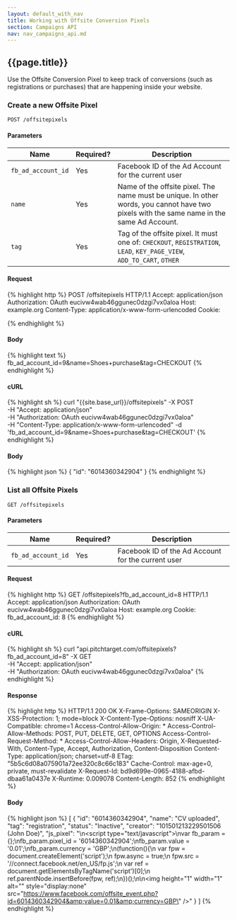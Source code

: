 ```yaml
---
layout: default_with_nav
title: Working with Offsite Conversion Pixels
section: Campaigns API
nav: nav_campaigns_api.md
---
```


## {{page.title}}

Use the Offsite Conversion Pixel to keep track of conversions (such as registrations or purchases) that are happening inside your website.

### Create a new Offsite Pixel

`POST /offsitepixels`

#### Parameters

Name | Required? | Description |
-----|-----------|-------------|
`fb_ad_account_id` | Yes | Facebook ID of the Ad Account for the current user |
`name` | Yes | Name of the offsite pixel. The name must be unique. In other words, you cannot have two pixels with the same name in the same Ad Account. |
`tag`  | Yes | Tag of the offsite pixel. It must one of: `CHECKOUT`, `REGISTRATION`, `LEAD`, `KEY_PAGE_VIEW`, `ADD_TO_CART`, `OTHER` |

#### Request

{% highlight http %}
POST /offsitepixels HTTP/1.1
Accept: application/json
Authorization: OAuth eucivw4wab46ggunec0dzgi7vx0aloa
Host: example.org
Content-Type: application/x-www-form-urlencoded
Cookie:

{% endhighlight %}

#### Body

{% highlight text %}
fb_ad_account_id=9&name=Shoes+purchase&tag=CHECKOUT
{% endhighlight %}

#### cURL

{% highlight sh %}
curl "{{site.base_url}}/offsitepixels" -X POST \
  -H "Accept: application/json" \
  -H "Authorization: OAuth eucivw4wab46ggunec0dzgi7vx0aloa" \
  -H "Content-Type: application/x-www-form-urlencoded" -d 'fb_ad_account_id=9&name=Shoes+purchase&tag=CHECKOUT'
{% endhighlight %}


#### Body

{% highlight json %}
{
  "id": "6014360342904"
}
{% endhighlight %}

### List all Offsite Pixels

`GET /offsitepixels`

#### Parameters
Name | Required? | Description |
-----|-----------|-------------|
`fb_ad_account_id` | Yes | Facebook ID of the Ad Account for the current user |

#### Request

{% highlight http %}
GET /offsitepixels?fb_ad_account_id=8 HTTP/1.1
Accept: application/json
Authorization: OAuth eucivw4wab46ggunec0dzgi7vx0aloa
Host: example.org
Cookie:
fb_ad_account_id: 8
{% endhighlight %}


#### cURL

{% highlight sh %}
curl "api.pitchtarget.com/offsitepixels?fb_ad_account_id=8" -X GET \
  -H "Accept: application/json" \
  -H "Authorization: OAuth eucivw4wab46ggunec0dzgi7vx0aloa"
{% endhighlight %}

#### Response

{% highlight http %}
HTTP/1.1 200 OK
X-Frame-Options: SAMEORIGIN
X-XSS-Protection: 1; mode=block
X-Content-Type-Options: nosniff
X-UA-Compatible: chrome=1
Access-Control-Allow-Origin: *
Access-Control-Allow-Methods: POST, PUT, DELETE, GET, OPTIONS
Access-Control-Request-Method: *
Access-Control-Allow-Headers: Origin, X-Requested-With, Content-Type, Accept, Authorization, Content-Disposition
Content-Type: application/json; charset=utf-8
ETag: "5b5c6d08a075901a72ee320c8c66c183"
Cache-Control: max-age=0, private, must-revalidate
X-Request-Id: bd9d699e-0965-4188-afbd-dbaa61a0437e
X-Runtime: 0.009078
Content-Length: 852
{% endhighlight %}

#### Body

{% highlight json %}
[
  {
    "id": "6014360342904",
    "name": "CV uploaded",
    "tag": "registration",
    "status": "Inactive",
    "creator": "101501213229501506 (John Doe)",
    "js_pixel": "<!-- Facebook Conversion Code for CV uploaded -->\n<script type=\"text/javascript\">\nvar fb_param = {};\nfb_param.pixel_id = '6014360342904';\nfb_param.value = '0.01';\nfb_param.currency = 'GBP';\n(function(){\n  var fpw = document.createElement('script');\n  fpw.async = true;\n  fpw.src = '//connect.facebook.net/en_US/fp.js';\n  var ref = document.getElementsByTagName('script')[0];\n  ref.parentNode.insertBefore(fpw, ref);\n})();\n</script>\n<noscript><img height=\"1\" width=\"1\" alt=\"\" style=\"display:none\" src=\"https://www.facebook.com/offsite_event.php?id=6014360342904&amp;value=0.01&amp;currency=GBP\" /></noscript>"
  }
]
{% endhighlight %}

